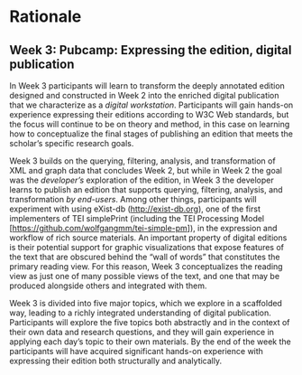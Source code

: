 # Rationale

## Week 3: Pubcamp: Expressing the edition, digital publication

In Week 3 participants will learn to transform the deeply annotated edition designed and constructed in Week 2 into the enriched digital publication that we characterize as a _digital workstation_. Participants will gain hands-on experience expressing their editions according to W3C Web standards, but the focus will continue to be on theory and method, in this case on learning how to conceptualize the final stages of publishing an edition that meets the scholar’s specific research goals.

Week 3 builds on the querying, filtering, analysis, and transformation of XML and graph data that concludes Week 2, but while in Week 2 the goal was the _developer’s_ exploration of the edition, in Week 3 the developer learns to publish an edition that supports querying, filtering, analysis, and transformation _by end-users_. Among other things, participants will experiment with using eXist-db (<http://exist-db.org>), one of the first implementers of TEI simplePrint (including the TEI Processing Model [<https://github.com/wolfgangmm/tei-simple-pm>]), in the expression and workflow of rich source materials. An important property of digital editions is their potential support for graphic visualizations that expose features of the text that are obscured behind the “wall of words” that constitutes the primary reading view. For this reason, Week 3 conceptualizes the reading view as just one of many possible views of the text, and one that may be produced alongside others and integrated with them.

Week 3 is divided into five major topics, which we explore in a scaffolded way, leading to a richly integrated understanding of digital publication. Participants will explore the five topics both abstractly and in the context of their own data and research questions, and they will gain experience in applying each day’s topic to their own materials. By the end of the week the participants will have acquired significant hands-on experience with expressing their edition both structurally and analytically.
